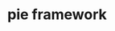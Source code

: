 ---
title: pie framework 
layout: Examples
main: 
  title: Examples
  subtitle: Make a thing, have a pie.
pies:
  corespring-choice:
    title: Choice Interaction
    description: This is a choice interaction
---